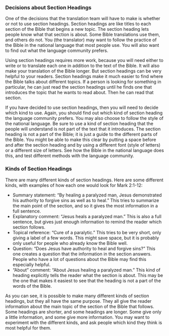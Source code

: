 
### Decisions about Section Headings

One of the decisions that the translation team will have to make is whether or not to use section headings. Section headings are like titles to each section of the Bible that begins a new topic. The section heading lets people know what that section is about. Some Bible translations use them, and others do not. You (the translator) may want to follow the practice of the Bible in the national language that most people use. You will also want to find out what the language community prefers.

Using section headings requires more work, because you will need either to write or to translate each one in addition to the text of the Bible. It will also make your translation of the Bible longer. But section headings can be very helpful to your readers. Section headings make it much easier to find where the Bible talks about different topics. If a person is looking for something in particular, he can just read the section headings until he finds one that introduces the topic that he wants to read about. Then he can read that section.

If you have decided to use section headings, then you will need to decide which kind to use. Again, you should find out which kind of section heading the language community prefers. You may also choose to follow the style of the national language.  Be sure to use a kind of section heading that the people will understand is not part of the text that it introduces. The section heading is not a part of the Bible; it is just a guide to the different parts of the Bible. You might be able to make this clear by putting a space before and after the section heading and by using a different font (style of letters) or a different size of letters. See how the Bible in the national language does this, and test different methods with the language community.

### Kinds of Section Headings

There are many different kinds of section headings. Here are some different kinds, with examples of how each one would look for Mark 2:1-12:

* Summary statement: “By healing a paralyzed man, Jesus demonstrated his authority to forgive sins as well as to heal.” This tries to summarize the main point of the section, and so it gives the most information in a full sentence.
* Explanatory comment: “Jesus heals a paralyzed man.” This is also a full sentence, but gives just enough information to remind the reader which section follows.
* Topical reference: “Cure of a paralytic.” This tries to be very short, only giving a label of a few words. This might save space, but it is probably only useful for people who already know the Bible well.
* Question: “Does Jesus have authority to heal and forgive sins?” This one creates a question that the information in the section answers. People who have a lot of questions about the Bible may find this especially helpful.
* “About” comment: “About Jesus healing a paralyzed man.” This kind of heading explicitly tells the reader what the section is about. This may be the one that makes it easiest to see that the heading is not a part of the words of the Bible.

As you can see, it is possible to make many different kinds of section headings, but they all have the same purpose. They all give the reader information about the main topic of the section of the Bible that follows. Some headings are shorter, and some headings are longer. Some give only a little information, and some give more information. You may want to experiment with the different kinds, and ask people which kind they think is most helpful for them.